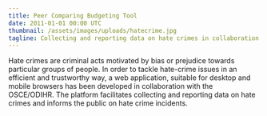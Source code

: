 ```yaml
---
title: Peer Comparing Budgeting Tool
date: 2011-01-01 00:00 UTC
thumbnail: /assets/images/uploads/hatecrime.jpg
tagline: Collecting and reporting data on hate crimes in collaboration with the OSCE/ODIHR.
---
```


Hate crimes are criminal acts motivated by bias or prejudice towards particular groups of people. In order to tackle hate-crime issues in an efficient and trustworthy way, a web application, suitable for desktop and mobile browsers has been developed in collaboration with the OSCE/ODIHR.
The platform facilitates collecting and reporting data on hate crimes and informs the public on hate crime incidents.

